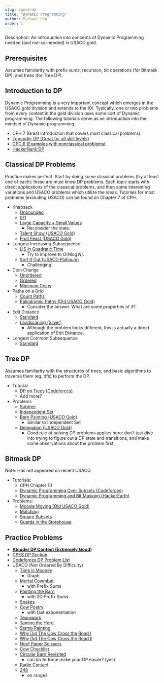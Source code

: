 ```yaml
---
slug: /gold/dp
title: "Dynamic Programming"
author: Michael Cao
order: 1
---
```


<div class="syllabus-only">
  Description: An introduction into concepts of Dynamic Programming needed (and not-so-needed) in USACO gold. 
</div>

<!-- END DESCRIPTION -->

## Prerequisites

Assumes familiarity with prefix sums, recursion, bit operations (for Bitmask DP), and trees (for Tree DP).

## Introduction to DP

   Dynamic Programming is a very important concept which emerges in the USACO gold division and extends to the IOI. Typically, one or two problems from every contest in the gold division uses some sort of Dynamic programming. The following tutorials serve as an introduction into the mindset of Dynamic programming.

 - CPH 7 (Great introduction that covers most classical problems)
 - [Topcoder DP (Great for all skill levels)](https://www.topcoder.com/community/competitive-programming/tutorials/dynamic-programming-from-novice-to-advanced/)
 - [CPC.6 (Examples with nonclassical problems)](https://github.com/SuprDewd/T-414-AFLV/tree/master/06_dynamic_programming)
 - [HackerRank DP](https://www.hackerrank.com/topics/dynamic-programming)

## Classical DP Problems

Practice makes perfect. Start by doing some classical problems (try at least one of each): these are must know DP problems. Each topic starts with direct applications of the classical problems, and then some interesting variations and USACO problems which utilize the ideas. Tutorials for most problems (excluding USACO) can be found on Chapter 7 of CPH.

 * Knapsack
   * [Unbounded](https://www.hackerrank.com/challenges/unbounded-knapsack/problem)
   * [0/1](https://www.hackerrank.com/contests/srin-aadc03/challenges/classic-01-knapsack/problem)
   * [Large Capacity + Small Values](https://atcoder.jp/contests/dp/tasks/dp_e)
      * Reconsider the state.
   * [Talent Show (USACO Gold)](http://www.usaco.org/index.php?page=viewproblem2&cpid=839)
   * [Fruit Feast (USACO Gold)](http://www.usaco.org/index.php?page=viewproblem2&cpid=574)
 * Longest Increasing Subsequence
   * [LIS in Quadratic Time](https://leetcode.com/problems/longest-increasing-subsequence/)
      * Try to improve to $O(N\log N)$. 
   * [Sort It Out (USACO Platinum)](http://www.usaco.org/index.php?page=viewproblem2&cpid=865)
      * Challenging!
 * Coin Change
   * [Unordered](https://cses.fi/problemset/task/1635)
   * [Ordered](https://cses.fi/problemset/task/1636)
   * [Minimum Coins](https://cses.fi/problemset/task/1634)
 * Paths on a Grid
   * [Count Paths](https://atcoder.jp/contests/dp/tasks/dp_h)
   * [Palindromic Paths (Old USACO Gold)](http://www.usaco.org/index.php?page=viewproblem2&cpid=553)
      * Consider the answer. What are some properties of it?
 * Edit Distance
   * [Standard](https://www.hackerrank.com/contests/cse-830-homework-3/challenges/edit-distance)
   * [Landscaping (Silver)](http://www.usaco.org/index.php?page=viewproblem2&cpid=126)
      * Although the problem looks different, this is actually a direct application of Edit Distance.
 * Longest Common Subsequence
   * [Standard](https://leetcode.com/problems/longest-common-subsequence/)

## Tree DP

Assumes familiarity with the structures of trees, and basic algorithms to traverse them (eg. dfs) to perform the DP.

  * Tutorial
    * [DP on Trees (Codeforces)](https://codeforces.com/blog/entry/20935)
    * Add more?
  * Problems
    * [Subtree](https://atcoder.jp/contests/dp/tasks/dp_v)
    * [Independent Set](https://atcoder.jp/contests/dp/tasks/dp_p)
    * [Barn Painting (USACO Gold)](http://www.usaco.org/index.php?page=viewproblem2&cpid=766)
       * Similar to Independent Set
    * [Delegation (USACO Gold)](http://usaco.org/index.php?page=viewproblem2&cpid=1019)
       * Good rule of solving DP problems applies here: don't just dive into trying to figure out a DP state and transitions, and make some observations about the problem first.

## Bitmask DP

Note: Has not appeared on recent USACO.

 * Tutorials:
   * CPH Chapter 10
   * [Dynamic Programming Over Subsets (Codeforces)](https://codeforces.com/blog/entry/337)
   * [Dynamic Programming and Bit Masking (HackerEarth)](https://www.hackerearth.com/practice/algorithms/dynamic-programming/bit-masking/tutorial/)
 * Problems:
   * [Moovie Moving (Old USACO Gold)](http://www.usaco.org/index.php?page=viewproblem2&cpid=515)
   * [Matching](https://atcoder.jp/contests/dp/tasks/dp_o)
   * [Square Subsets](https://codeforces.com/contest/895/problem/C)
   * [Guards in the Storehouse](https://codeforces.com/problemset/problem/845/F)

## Practice Problems

 * **[Atcoder DP Contest (Extremely Good)](https://atcoder.jp/contests/dp/tasks)**
 * [CSES DP Section](https://cses.fi/problemset/list/)
 * [Codeforces DP Problem List](http://codeforces.com/blog/entry/325)
 * USACO (Not Ordered By Difficulty)
   * [Time is Mooney](http://www.usaco.org/index.php?page=viewproblem2&cpid=993)
     * Graph
   * [Mortal Cowmbat](http://usaco.org/index.php?page=viewproblem2&cpid=971)
     * with Prefix Sums
   * [Painting the Barn](http://usaco.org/index.php?page=viewproblem2&cpid=923)
     * with 2D Prefix Sums
   * [Snakes](http://www.usaco.org/index.php?page=viewproblem2&cpid=945)
   * [Cow Poetry](http://usaco.org/index.php?page=viewproblem2&cpid=897)
     * with fast exponentiation
   * [Teamwork](http://usaco.org/index.php?page=viewproblem2&cpid=863)
   * [Taming the Herd](http://www.usaco.org/index.php?page=viewproblem2&cpid=815)
   * [Stamp Painting](http://www.usaco.org/index.php?page=viewproblem2&cpid=791)
   * [Why Did The Cow Cross the Road I](http://www.usaco.org/index.php?page=viewproblem2&cpid=717)
   * [Why Did The Cow Cross the Road II](http://www.usaco.org/index.php?page=viewproblem2&cpid=718)
   * [Hoof Paper Scissors](http://www.usaco.org/index.php?page=viewproblem2&cpid=694)
   * [Cow Checklist](http://www.usaco.org/index.php?page=viewproblem2&cpid=670)
   * [Circular Barn Revisited](http://www.usaco.org/index.php?page=viewproblem2&cpid=622)
     * can brute force make your DP easier? (yes)
   * [Radio Contact](http://www.usaco.org/index.php?page=viewproblem2&cpid=598)
   * [248](http://www.usaco.org/index.php?page=viewproblem2&cpid=647)
     * on ranges

